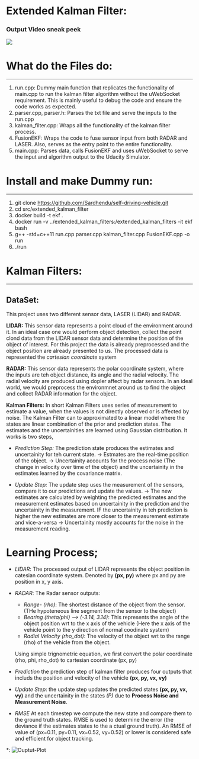 # Extended Kalman Filter:

### Output Video sneak peek

![](https://github.com/Sardhendu/self-driving-vehicle/blob/master/src/extended_kalman_filters/images/sneak_peak.gif)


# What do the Files do:
------------------

1. run.cpp: Dummy main function that replicates the functionality of main.cpp to run the kalman filter algorithm without the uWebSocket requirement. This is mainly useful to debug the code and ensure the code works as expected.
2. parser.cpp, parser.h: Parses the txt file and serve the inputs to the run.cpp
3. kalman_filter.cpp: Wraps all the functionality of the kalman filter process.
4. FusionEKF: Wraps the code to fuse sensor input from both RADAR and LASER. Also, serves as the entry point to the entire functionality.
5. main.cpp: Parses data, calls FusionEKF and uses uWebSocket to serve the input and algorithm output to the Udacity Simulator.

# Install and make Dummy run:
-------------------
1. git clone https://github.com/Sardhendu/self-driving-vehicle.git
2. cd src/extended_kalman_filter
3. docker build -t ekf .
4. docker run -v ../extended_kalman_filters:/extended_kalman_filters -it ekf bash
5. g++ -std=c++11 run.cpp parser.cpp kalman_filter.cpp FusionEKF.cpp -o run
6. ./run


# Kalman Filters:
----------------
## DataSet:
This project uses two different sensor data,  LASER (LIDAR) and RADAR.

**LIDAR:** This sensor data represents a point cloud of the environment around it. In an ideal case one would perform object detection, collect the point clond data from the LIDAR sensor data and determine the position of the object of interest. For this project the data is already preprocessed and the object position are already presented to us. The processed data is represented the *cartesian coordinate* system

**RADAR:** This sensor data represents the polar coordinate system, where the inputs are teh object distance, its angle and the radial velocity. The radial velocity are produced using dopler affect by radar sensors. In an ideal world, we would preprocess the environmnet around us to find the object and collect RADAR information for the object.

**Kalman Filters:** In short Kalman Filters uses series of measurement to estimate a value, when the values is not directly observed or is affected by noise. The Kalman Filter can to approximated to a linear model where the states are linear combination of the prior and prediction states. The estimates and the uncertainities are learned using Gaussian distribution. It works is two steps,

   * *Prediction Step:*  The prediction state produces the estimates and uncertainity for teh current state.
        -> Estmates are the real-time position of the object.
        -> Uncertainity accounts for the process noise (The change in velocity over time of the object) and the uncertainity in the estimates learned by the covariance matrix.

   * *Update Step:* The update step uses the measurement of the sensors, compare it to our predictions and update the values.
        ->  The new estimates are calculated by weighting the predicted estimates and the measurement estimates based on uncertainity in the prediction and the uncertainity in the measurement. IF the uncertainity in teh prediction is higher the new estimates are more closer to the measurement estimate and vice-a-versa
        -> Uncertainity mostly accounts for the noise in the measurement reading.

# Learning Process;
   * *LIDAR*: The processed output of LIDAR represents the object position in catesian coordinate system. Denoted by **(px, py)** where px and py are position in x, y axis.

   * *RADAR*: The Radar sensor outputs:
       * *Range- (rho)*: The shortest distance of the object from the sensor. (THe hypoteneous line segment from the sensor to the object)
       * *Bearing (theta/phi) --> (-3.14, 3.14)*: This represents the angle of the object position wrt to the x axis of the vehicle (Here the x axis of the vehicle point to the y direction of normal coodinate system)
       * *Radial Velocity (rho_dot)*: The velocity of the object wrt to the range (rho) of the vehicle from the object.

       Using simple trignometric equation, we first convert the polar coordinate (rho, phi, rho_dot) to cartesian coordinate (px, py)

   * *Prediction* the prediction step of kalman filter produces four outputs that includs the position and velocity of the vehicle **(px, py, vx, vy)**

   * *Update Step*: the update step updates the predicted states **(px, py, vx, vy)** and the uncertainity in the states *(P)* due to **Process Noise and Measurement Noise**.

   * *RMSE* At each timestep we compute the new state and compare them to the ground truth states. RMSE is used to determine the error (the deviance if the estimates states to the a ctual ground truth). An RMSE of value of (px=0.11, py=0.11, vx=0.52, vy=0.52) or lower is considered safe and efficient for object tracking.



*: ![Ouptut-Plot](https://github.com/Sardhendu/self-driving-vehicle/blob/master/src/extended_kalman_filters/images/output_png.png)